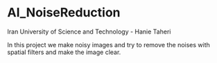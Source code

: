 # AI_NoiseReduction
Iran University of Science and Technology - Hanie Taheri

In this project we make noisy images and try to remove the noises with spatial filters and make the image clear. 
